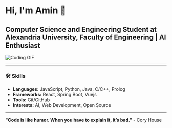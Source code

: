 # Hi, I'm Amin 👋
## Computer Science and Engineering Student at Alexandria University, Faculty of Engineering | AI Enthusiast

![Coding GIF]((https://images.app.goo.gl/PAWayqZ1TiP99ZpK7))

---

### 🛠️ Skills

- **Languages:** JavaScript, Python, Java, C/C++, Prolog
- **Frameworks:** React, Spring Boot, Vuejs
- **Tools:** Git/GitHub
- **Interests:** AI, Web Development, Open Source

---

**"Code is like humor. When you have to explain it, it’s bad."** - Cory House
